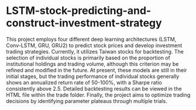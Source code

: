 # LSTM-stock-predicting-and-construct-investment-strategy
This project employs four different deep learning architectures (LSTM, Conv-LSTM, GRU, GRU2) to predict stock prices and develop investment trading strategies. Currently, it utilizes Taiwan stocks for backtesting. The selection of individual stocks is primarily based on the proportion of institutional holdings and trading volume, although this criterion may be refined and modified in the future. At present, these models are still in their initial stages, but the trading performance of individual stocks generally shows an annualized return rate of 50-100%, with a Sharpe ratio consistently above 2.5. Detailed backtesting results can be viewed in the HTML file within the trade folder. Finally, the project aims to optimize trading decisions by identifying parameter plateaus through multiple trials.
